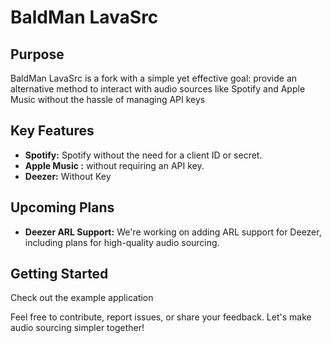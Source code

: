 # BaldMan LavaSrc

## Purpose

BaldMan LavaSrc is a fork with a simple yet effective goal: provide an alternative method to interact with audio sources like Spotify and Apple Music without the hassle of managing API keys

## Key Features

- **Spotify:** Spotify without the need for a client ID or secret.
- **Apple Music :**  without requiring an API key.
- **Deezer:** Without Key

## Upcoming Plans

- **Deezer ARL Support:** We're working on adding ARL support for Deezer, including plans for high-quality audio sourcing.

## Getting Started

Check out the example application




Feel free to contribute, report issues, or share your feedback. Let's make audio sourcing simpler together!


